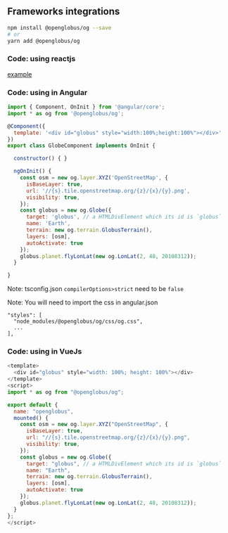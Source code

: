 ## Frameworks integrations

```sh
npm install @openglobus/og --save
# or
yarn add @openglobus/og
```

### Code: using reactjs

[example](https://github.com/tbo47/openglobus-react)

### Code: using in Angular

```javascript
import { Component, OnInit } from '@angular/core';
import * as og from '@openglobus/og';

@Component({
  template: '<div id="globus" style="width:100%;height:100%"></div>'
})
export class GlobeComponent implements OnInit {

  constructor() { }

  ngOnInit() {
    const osm = new og.layer.XYZ('OpenStreetMap', {
      isBaseLayer: true,
      url: '//{s}.tile.openstreetmap.org/{z}/{x}/{y}.png',
      visibility: true,
    });
    const globus = new og.Globe({
      target: 'globus', // a HTMLDivElement which its id is `globus`
      name: 'Earth',
      terrain: new og.terrain.GlobusTerrain(),
      layers: [osm],
      autoActivate: true
    });
    globus.planet.flyLonLat(new og.LonLat(2, 48, 20108312));
  }

}
```

Note: tsconfig.json `compilerOptions>strict` need to be `false`

Note: You will need to import the css in angular.json
```
"styles": [
  "node_modules/@openglobus/og/css/og.css",
  ...
],
```

### Code: using in VueJs 


```javascript
<template>
  <div id="globus" style="width: 100%; height: 100%"></div>
</template>
<script>
import * as og from "@openglobus/og";

export default {
  name: "openglobus",
  mounted() {
    const osm = new og.layer.XYZ("OpenStreetMap", {
      isBaseLayer: true,
      url: "//{s}.tile.openstreetmap.org/{z}/{x}/{y}.png",
      visibility: true,
    });
    const globus = new og.Globe({
      target: "globus", // a HTMLDivElement which its id is `globus`
      name: "Earth",
      terrain: new og.terrain.GlobusTerrain(),
      layers: [osm],
      autoActivate: true
    });
    globus.planet.flyLonLat(new og.LonLat(2, 48, 20108312));
  }
};
</script>
```
